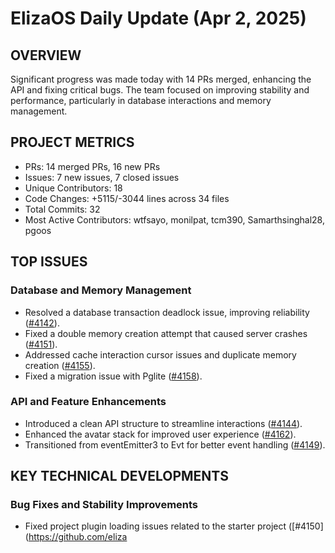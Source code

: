 # ElizaOS Daily Update (Apr 2, 2025)

## OVERVIEW 
Significant progress was made today with 14 PRs merged, enhancing the API and fixing critical bugs. The team focused on improving stability and performance, particularly in database interactions and memory management.

## PROJECT METRICS
- PRs: 14 merged PRs, 16 new PRs
- Issues: 7 new issues, 7 closed issues
- Unique Contributors: 18
- Code Changes: +5115/-3044 lines across 34 files
- Total Commits: 32
- Most Active Contributors: wtfsayo, monilpat, tcm390, Samarthsinghal28, pgoos

## TOP ISSUES
### Database and Memory Management
- Resolved a database transaction deadlock issue, improving reliability ([#4142](https://github.com/elizaos/eliza/issues/4142)).
- Fixed a double memory creation attempt that caused server crashes ([#4151](https://github.com/elizaos/eliza/issues/4151)).
- Addressed cache interaction cursor issues and duplicate memory creation ([#4155](https://github.com/elizaos/eliza/issues/4155)).
- Fixed a migration issue with Pglite ([#4158](https://github.com/elizaos/eliza/issues/4158)).

### API and Feature Enhancements
- Introduced a clean API structure to streamline interactions ([#4144](https://github.com/elizaos/eliza/pull/4144)).
- Enhanced the avatar stack for improved user experience ([#4162](https://github.com/elizaos/eliza/pull/4162)).
- Transitioned from eventEmitter3 to Evt for better event handling ([#4149](https://github.com/elizaos/eliza/pull/4149)).

## KEY TECHNICAL DEVELOPMENTS
### Bug Fixes and Stability Improvements
- Fixed project plugin loading issues related to the starter project ([#4150](https://github.com/eliza
